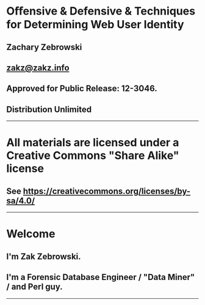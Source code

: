 # Oﬀensive & Defensive & Techniques for Determining Web User Identity
## Zachary Zebrowski
## zakz@zakz.info
## Approved for Public Release: 12-3046.
## Distribution Unlimited

---
# All materials are licensed under a Creative Commons "Share Alike" license
## See https://creativecommons.org/licenses/by-sa/4.0/

---
# Welcome
## I'm Zak Zebrowski.
## I'm a Forensic Database Engineer / "Data Miner" / and Perl guy.

--- 
